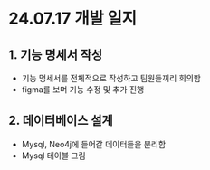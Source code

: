 # 24.07.17 개발 일지
## 1. 기능 명세서 작성
- 기능 명세서를 전체적으로 작성하고 팀원들끼리 회의함
- figma를 보며 기능 수정 및 추가 진행

## 2. 데이터베이스 설계
- Mysql, Neo4j에 들어갈 데이터들을 분리함
- Mysql 테이블 그림
